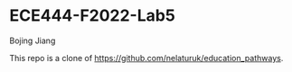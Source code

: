 # ECE444-F2022-Lab5

Bojing Jiang

This repo is a clone of https://github.com/nelaturuk/education_pathways.
